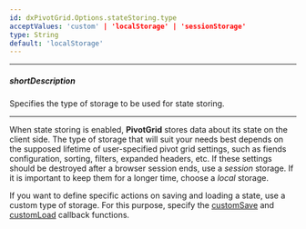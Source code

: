 ```yaml
---
id: dxPivotGrid.Options.stateStoring.type
acceptValues: 'custom' | 'localStorage' | 'sessionStorage'
type: String
default: 'localStorage'
---
```

---
##### shortDescription
Specifies the type of storage to be used for state storing.

---
When state storing is enabled, **PivotGrid** stores data about its state on the client side. The type of storage that will suit your needs best depends on the supposed lifetime of user-specified pivot grid settings, such as fiends configuration, sorting, filters, expanded headers, etc. If these settings should be destroyed after a browser session ends, use a *session* storage. If it is important to keep them for a longer time, choose a *local* storage.

If you want to define specific actions on saving and loading a state, use a custom type of storage. For this purpose, specify the [customSave](/api-reference/10%20UI%20Widgets/dxPivotGrid/1%20Configuration/stateStoring/customSave.md '/Documentation/ApiReference/UI_Widgets/dxPivotGrid/Configuration/stateStoring/#customSave') and [customLoad](/api-reference/10%20UI%20Widgets/dxPivotGrid/1%20Configuration/stateStoring/customLoad.md '/Documentation/ApiReference/UI_Widgets/dxPivotGrid/Configuration/stateStoring/#customLoad') callback functions.